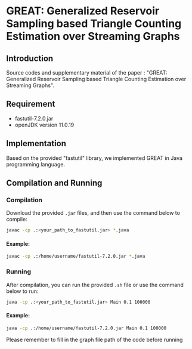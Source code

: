 # GREAT: Generalized Reservoir Sampling based Triangle Counting Estimation over Streaming Graphs

## Introduction
Source codes and supplementary material of the paper : "GREAT: Generalized Reservoir Sampling based Triangle Counting Estimation over Streaming Graphs".

## Requirement
- fastutil-7.2.0.jar
- openJDK version 11.0.19

## Implementation
Based on the provided "fastutil" library, we implemented GREAT in Java programming language. 


## Compilation and Running
### Compilation
Download the provided `.jar` files, and then use the command below to compile:

```bash
javac -cp .:<your_path_to_fastutil.jar> *.java
```

#### Example:
```bash
javac -cp .:/home/username/fastutil-7.2.0.jar *.java
```

### Running
After compilation, you can run the provided `.sh` file or use the command below to run:

```bash
java -cp .:<your_path_to_fastutil.jar> Main 0.1 100000
```

#### Example:
```bash
java -cp .:/home/username/fastutil-7.2.0.jar Main 0.1 100000
```
Please remember to fill in the graph file path of the code before running
